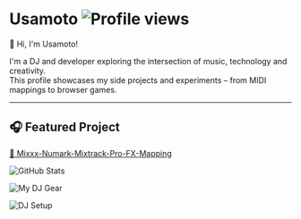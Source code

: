 # Usamoto ![Profile views](https://komarev.com/ghpvc/?username=Usamoto)
 👋 Hi, I'm Usamoto!

I'm a DJ and developer exploring the intersection of music, technology and creativity.  
This profile showcases my side projects and experiments – from MIDI mappings to browser games.  

---

## 🎧 Featured Project

[🔗 Mixxx-Numark-Mixtrack-Pro-FX-Mapping](https://usamoto.github.io/Mixxx-Numark-Mixtrack-Pro)



![GitHub Stats](https://github-readme-stats.vercel.app/api?username=Usamoto&show_icons=true&theme=radical)

![My DJ Gear](docs/assets/gptcontroller.png)

![DJ Setup](https://raw.githubusercontent.com/Usamoto/Mixxx-Numark-Mixtrack-Pro-FX-Mapping/main/docs/assets/gptcontroller.png)
